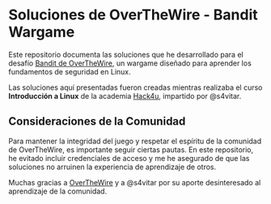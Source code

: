 # Soluciones de OverTheWire - Bandit Wargame

Este repositorio documenta las soluciones que he desarrollado para el desafío [Bandit de OverTheWire](https://overthewire.org/wargames/bandit/), un wargame diseñado para aprender los fundamentos de seguridad en Linux.

Las soluciones aquí presentadas fueron creadas mientras realizaba el curso **Introducción a Linux** de la academia [Hack4u](https://hack4u.io/), impartido por @s4vitar.

## Consideraciones de la Comunidad

Para mantener la integridad del juego y respetar el espíritu de la comunidad de OverTheWire, es importante seguir ciertas pautas. En este repositorio, he evitado incluir credenciales de acceso y me he asegurado de que las soluciones no arruinen la experiencia de aprendizaje de otros.

Muchas gracias a [OverTheWire](https://overthewire.org/) y a @s4vitar por su aporte desinteresado al aprendizaje de la comunidad.